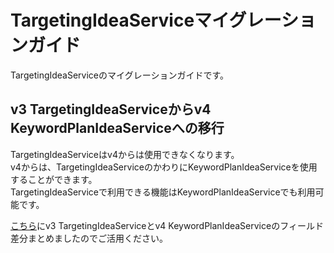 # TargetingIdeaServiceマイグレーションガイド

TargetingIdeaServiceのマイグレーションガイドです。

## v3 TargetingIdeaServiceからv4 KeywordPlanIdeaServiceへの移行

TargetingIdeaServiceはv4からは使用できなくなります。  
v4からは、TargetingIdeaServiceのかわりにKeywordPlanIdeaServiceを使用することができます。  
TargetingIdeaServiceで利用できる機能はKeywordPlanIdeaServiceでも利用可能です。

[こちら](../resources/KeywordPlanIdeaService-diff.xlsx)にv3 TargetingIdeaServiceとv4 KeywordPlanIdeaServiceのフィールド差分まとめましたのでご活用ください。

